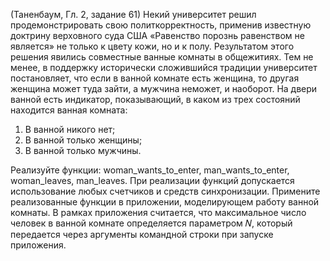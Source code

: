 (Таненбаум, Гл. 2, задание 61) Некий университет решил продемонстрировать свою
политкорректность, применив известную доктрину верховного суда США «Равенство
порознь равенством не является» не только к цвету кожи, но и к полу. Результатом
этого решения явились совместные ванные комнаты в общежитиях. Тем не менее, в
поддержку исторически сложившийся традиции университет постановляет, что если в
ванной комнате есть женщина, то другая женщина может туда зайти, а мужчина неможет, и наоборот. На двери ванной есть индикатор, показывающий, в каком из трех
состояний находится ванная комната:

1. В ванной никого нет;
2. В ванной только женщины;
3. В ванной только мужчины.

Реализуйте функции: woman_wants_to_enter, man_wants_to_enter, woman_leaves,
man_leaves. При реализации функций допускается использование любых счетчиков и
средств синхронизации. Примените реализованные функции в приложении,
моделирующем работу ванной комнаты. В рамках приложения считается, что
максимальное число человек в ванной комнате определяется параметром 𝑁, который
передается через аргументы командной строки при запуске приложения.